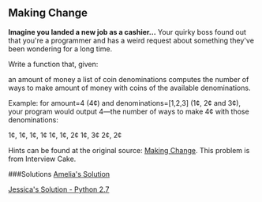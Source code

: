 ## Making Change

**Imagine you landed a new job as a cashier...**
Your quirky boss found out that you're a programmer and has a weird request about something they've been wondering for a long time.

Write a function that, given:

an amount of money
a list of coin denominations
computes the number of ways to make amount of money with coins of the available denominations.

Example: for amount=4 (4¢) and denominations=[1,2,3] (1¢, 2¢ and 3¢), your program would output 4—the number of ways to make 4¢ with those denominations:

1¢, 1¢, 1¢, 1¢
1¢, 1¢, 2¢
1¢, 3¢
2¢, 2¢

Hints can be found at the original source: [Making Change](https://www.interviewcake.com/question/coin).
This problem is from Interview Cake.

###Solutions
[Amelia's Solution](https://github.com/adowns01/Intro-to-Whiteboarding-DBC/blob/master/solutions/making-change-amelia.rb)

[Jessica's Solution - Python 2.7](https://github.com/chatasweetie/Algorithms-Whiteboarding/tree/master/questions/making-change/solution/making_change.py)